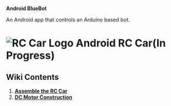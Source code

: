 **Android BlueBot**

An Android app that controls an Arduino based bot.
# ![RC Car Logo](https://github.com/fouliex/AndroidRcCar/blob/master/resources/images/RobotCarLogo.jpg) Android RC Car(In Progress)
## Wiki Contents
1. [**Assemble the RC Car**](https://github.com/fouliex/AndroidRcCar/wiki/Assemble-the-RC-Car)
2. [**DC Motor Construction**](https://github.com/fouliex/AndroidRcCar/wiki/RC-DC-Motor-Construction)